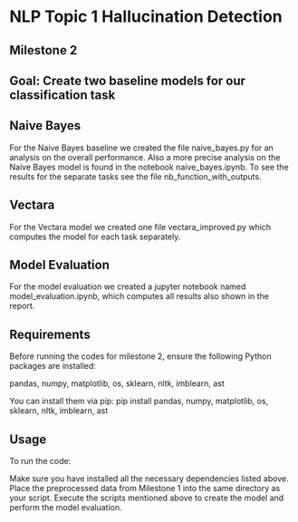 # NLP Topic 1 Hallucination Detection 

## Milestone 2 
## Goal: Create two baseline models for our classification task

## Naive Bayes 
For the Naive Bayes baseline we created the file naive_bayes.py for an analysis on the overall performance. Also a more precise analysis on the Naive Bayes model is found in the notebook naive_bayes.ipynb.
To see the results for the separate tasks see the file nb_function_with_outputs. 

## Vectara
For the Vectara model we created one file vectara_improved.py which computes the model for each task separately. 

## Model Evaluation
For the model evaluation we created a jupyter notebook named model_evaluation.ipynb, which computes all results also shown in the report.

## Requirements

Before running the codes for milestone 2, ensure the following Python packages are installed:

pandas, numpy, matplotlib, os, sklearn, nltk, imblearn, ast 

You can install them via pip:
pip install pandas, numpy, matplotlib, os, sklearn, nltk, imblearn, ast

## Usage

To run the code:

Make sure you have installed all the necessary dependencies listed above. 
Place the preprocessed data from Milestone 1 into the same directory as your script. Execute the scripts mentioned above to create the model and perform the model evaluation. 
